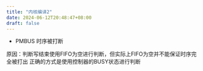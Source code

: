 ```yaml
---
title: "内核编译2"
date: 2024-06-12T20:48:47+08:00
draft: false
---
```


- PMBUS 时序被打断


原因：判断写结束使用FIFO为空进行判断，但实际上FIFO为空并不能保证时序完全被打出
正确的方式是使用控制器的BUSY状态进行判断